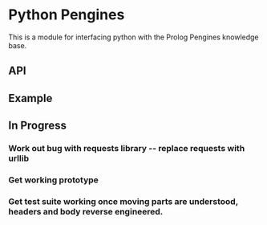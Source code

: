 # Python Pengines
This is a module for interfacing python with the Prolog Pengines knowledge base.

## API

## Example

## In Progress
### Work out bug with requests library -- replace requests with urllib
### Get working prototype
### Get test suite working once moving parts are understood, headers and body reverse engineered.
